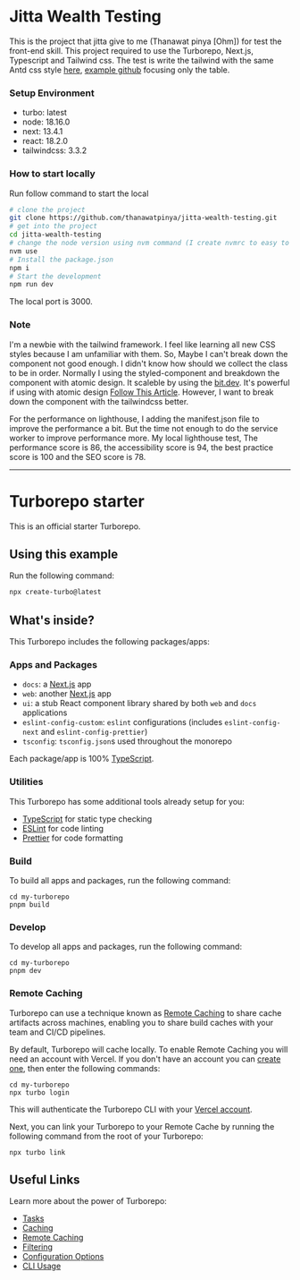 # Jitta Wealth Testing

This is the project that jitta give to me (Thanawat pinya [Ohm]) for test the front-end skill. This project required to use the Turborepo, Next.js, Typescript and Tailwind css. The test is write the tailwind with the same Antd css style [here](https://demos.creative-tim.com/muse-vue-ant-design-dashboard/?_ga=2.102627458.2090326741.1635060169-991846248.1626952001#/tables), [example github](https://github.com/creativetimofficial/muse-vue-ant-design-dashboard) focusing only the table.

### Setup Environment
- turbo: latest
- node: 18.16.0
- next: 13.4.1
- react: 18.2.0
- tailwindcss: 3.3.2

### How to start locally
Run follow command to start the local
```sh
# clone the project
git clone https://github.com/thanawatpinya/jitta-wealth-testing.git
# get into the project
cd jitta-wealth-testing
# change the node version using nvm command (I create nvmrc to easy to change node version)
nvm use
# Install the package.json
npm i
# Start the development
npm run dev
```
The local port is 3000.

### Note
I'm a newbie with the tailwind framework. I feel like learning all new CSS styles because I am unfamiliar with them. So, Maybe I can't break down the component not good enough. I didn't know how should we collect the class to be in order. Normally I using the styled-component and breakdown the component with atomic design. It scaleble by using the [bit.dev](https://bit.dev/). It's powerful if using with atomic design [Follow This Article](https://blog.bitsrc.io/implementing-atomic-design-with-react-and-bit-6eebfa325ecb). However, I want to break down the component with the tailwindcss better.

For the performance on lighthouse, I adding the manifest.json file to improve the performance a bit. But the time not enough to do the service worker to improve performance more. My local lighthouse test, The performance score is 86, the accessibility score is 94, the best practice score is 100 and the SEO score is 78.

***


# Turborepo starter

This is an official starter Turborepo.

## Using this example

Run the following command:

```sh
npx create-turbo@latest
```

## What's inside?

This Turborepo includes the following packages/apps:

### Apps and Packages

- `docs`: a [Next.js](https://nextjs.org/) app
- `web`: another [Next.js](https://nextjs.org/) app
- `ui`: a stub React component library shared by both `web` and `docs` applications
- `eslint-config-custom`: `eslint` configurations (includes `eslint-config-next` and `eslint-config-prettier`)
- `tsconfig`: `tsconfig.json`s used throughout the monorepo

Each package/app is 100% [TypeScript](https://www.typescriptlang.org/).

### Utilities

This Turborepo has some additional tools already setup for you:

- [TypeScript](https://www.typescriptlang.org/) for static type checking
- [ESLint](https://eslint.org/) for code linting
- [Prettier](https://prettier.io) for code formatting

### Build

To build all apps and packages, run the following command:

```
cd my-turborepo
pnpm build
```

### Develop

To develop all apps and packages, run the following command:

```
cd my-turborepo
pnpm dev
```

### Remote Caching

Turborepo can use a technique known as [Remote Caching](https://turbo.build/repo/docs/core-concepts/remote-caching) to share cache artifacts across machines, enabling you to share build caches with your team and CI/CD pipelines.

By default, Turborepo will cache locally. To enable Remote Caching you will need an account with Vercel. If you don't have an account you can [create one](https://vercel.com/signup), then enter the following commands:

```
cd my-turborepo
npx turbo login
```

This will authenticate the Turborepo CLI with your [Vercel account](https://vercel.com/docs/concepts/personal-accounts/overview).

Next, you can link your Turborepo to your Remote Cache by running the following command from the root of your Turborepo:

```
npx turbo link
```

## Useful Links

Learn more about the power of Turborepo:

- [Tasks](https://turbo.build/repo/docs/core-concepts/monorepos/running-tasks)
- [Caching](https://turbo.build/repo/docs/core-concepts/caching)
- [Remote Caching](https://turbo.build/repo/docs/core-concepts/remote-caching)
- [Filtering](https://turbo.build/repo/docs/core-concepts/monorepos/filtering)
- [Configuration Options](https://turbo.build/repo/docs/reference/configuration)
- [CLI Usage](https://turbo.build/repo/docs/reference/command-line-reference)
